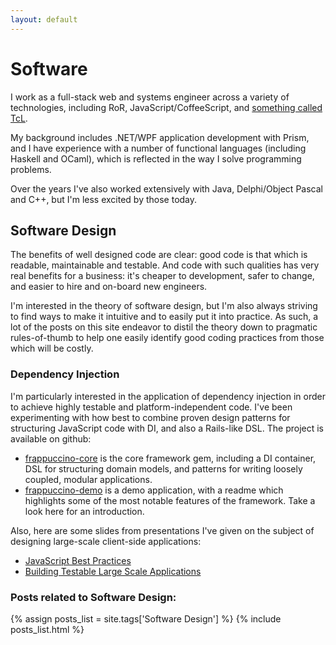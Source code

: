 ```yaml
---
layout: default
---
```

# Software

I work as a full-stack web and systems engineer across a variety of technologies, including RoR, JavaScript/CoffeeScript, and <a target="_blank" href="http://en.wikipedia.org/wiki/Tcl">something called TcL</a>.

My background includes .NET/WPF application development with Prism, and I have experience with a number of functional languages (including Haskell and OCaml), which is reflected in the way I solve programming problems.

Over the years I've also worked extensively with Java, Delphi/Object Pascal and C++, but I'm less excited by those today.

## Software Design

The benefits of well designed code are clear: good code is that which is readable, maintainable and testable.  And code with such qualities has very real benefits for a business: it's cheaper to development, safer to change, and easier to hire and on-board new engineers.

I'm interested in the theory of software design, but I'm also always striving to find ways to make it intuitive and to easily put it into practice.  As such, a lot of the posts on this site endeavor to distil the theory down to pragmatic rules-of-thumb to help one easily identify good coding practices from those which will be costly.

### Dependency Injection

I'm particularly interested in the application of dependency injection in order to achieve highly testable and platform-independent code.  I've been experimenting with how best to combine proven design patterns for structuring JavaScript code with DI, and also a Rails-like DSL.  The project is available on github:

* [frappuccino-core](https://github.com/jbrunton/frappuccino-core) is the core framework gem, including a DI container, DSL for structuring domain models, and patterns for writing loosely coupled, modular applications.
* [frappuccino-demo](https://github.com/jbrunton/frappuccino-demo) is a demo application, with a readme which highlights some of the most notable features of the framework.  Take a look here for an introduction.

Also, here are some slides from presentations I've given on the subject of designing large-scale client-side applications:

* [JavaScript Best Practices](https://speakerdeck.com/u/jbrunton/p/javascript-best-practices)
* [Building Testable Large Scale Applications](https://speakerdeck.com/u/jbrunton/p/building-testable-large-scale-applications)

### Posts related to Software Design:

{% assign posts_list = site.tags['Software Design'] %}
{% include posts_list.html %}
